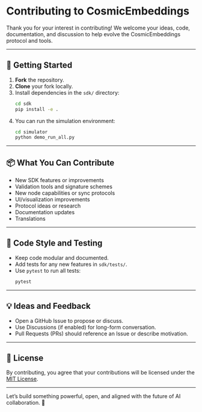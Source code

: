 # Contributing to CosmicEmbeddings

Thank you for your interest in contributing! We welcome your ideas, code, documentation, and discussion to help evolve the CosmicEmbeddings protocol and tools.

---

## 🚀 Getting Started

1. **Fork** the repository.
2. **Clone** your fork locally.
3. Install dependencies in the `sdk/` directory:
   ```bash
   cd sdk
   pip install -e .
   ```
4. You can run the simulation environment:
   ```bash
   cd simulator
   python demo_run_all.py
   ```

---

## 📦 What You Can Contribute

- New SDK features or improvements
- Validation tools and signature schemes
- New node capabilities or sync protocols
- UI/visualization improvements
- Protocol ideas or research
- Documentation updates
- Translations

---

## 🧪 Code Style and Testing

- Keep code modular and documented.
- Add tests for any new features in `sdk/tests/`.
- Use `pytest` to run all tests:
  ```bash
  pytest
  ```

---

## 💡 Ideas and Feedback

- Open a GitHub Issue to propose or discuss.
- Use Discussions (if enabled) for long-form conversation.
- Pull Requests (PRs) should reference an Issue or describe motivation.

---

## 🧾 License

By contributing, you agree that your contributions will be licensed under the [MIT License](LICENSE).

---

Let’s build something powerful, open, and aligned with the future of AI collaboration. 🤝
